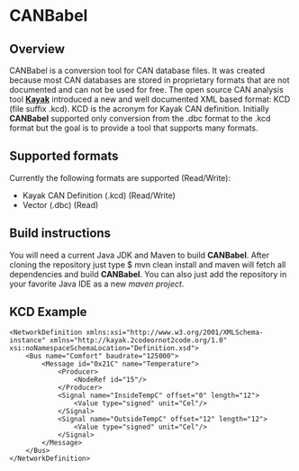 # CANBabel

## Overview

CANBabel is a conversion tool for CAN database files. It was created because most CAN databases are stored in proprietary formats that are not documented and can not be used for free.
The open source CAN analysis tool [**Kayak**](https://github.com/dschanoeh/Kayak/ "Kayak is an application for CAN bus diagnosis and monitoring") introduced a new and well documented XML based format: KCD (file suffix .kcd). KCD is the acronym for Kayak CAN definition.
Initially **CANBabel** supported only conversion from the .dbc format to the .kcd format but the goal is to provide a tool that supports many formats.

## Supported formats
Currently the following formats are supported (Read/Write):

* Kayak CAN Definition (.kcd) (Read/Write)
* Vector (.dbc) (Read)

## Build instructions
You will need a current Java JDK and Maven to build **CANBabel**. After cloning the repository just type
	$ mvn clean install
and maven will fetch all dependencies and build **CANBabel**. You can also just add the repository in your favorite Java IDE as a new _maven project_.

## KCD Example

	<NetworkDefinition xmlns:xsi="http://www.w3.org/2001/XMLSchema-instance" xmlns="http://kayak.2codeornot2code.org/1.0" xsi:noNamespaceSchemaLocation="Definition.xsd">
		<Bus name="Comfort" baudrate="125000">
			<Message id="0x21C" name="Temperature">
				<Producer>
					<NodeRef id="15"/>
				</Producer>
				<Signal name="InsideTempC" offset="0" length="12">
					<Value type="signed" unit="Cel"/>
				</Signal>
				<Signal name="OutsideTempC" offset="12" length="12">
					<Value type="signed" unit="Cel"/>
				</Signal>
			</Message>
		</Bus>
	</NetworkDefinition>
